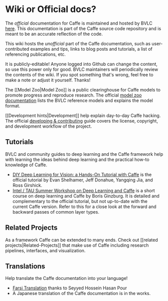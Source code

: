 # Wiki or Official docs?

The *official* documentation for Caffe is maintained and hosted by BVLC [here](http://caffe.berkeleyvision.org).
This documentation is part of the Caffe source code repository and is meant to be an accurate reflection of the code.

This wiki hosts the *unofficial* part of the Caffe documentation, such as user-contributed examples and tips, links to blog posts and tutorials, a list of referencing publications, etc.

It is publicly-editable! Anyone logged into Github can change the content, so use this power only for good.
BVLC maintainers will periodically review the contents of the wiki. If you spot something that's wrong, feel free to make a note or adjust it yourself. Thanks!

The [[Model Zoo|Model Zoo]] is a public clearinghouse for Caffe models to promote progress and reproduce research. The official [model zoo documentation](http://caffe.berkeleyvision.org/model_zoo.html) lists the BVLC reference models and explains the model format.

[[Development hints|Development]] help explain day-to-day Caffe hacking. The official [developing & contributing](http://caffe.berkeleyvision.org/development.html) guide covers the license, copyright, and development workflow of the project.

## Tutorials

BVLC and community guides to deep learning and the Caffe framework help with learning the ideas behind deep learning and the practical how-to knowledge of Caffe.

- [DIY Deep Learning for Vision: a Hands-On Tutorial with Caffe](https://docs.google.com/presentation/d/1UeKXVgRvvxg9OUdh_UiC5G71UMscNPlvArsWER41PsU/edit#slide=id.p) is the official tutorial by Evan Shelhamer, Jeff Donahue, Yangqing Jia, and Ross Girshick.
- [Intel / TAU Summer Workshop on Deep Learning and Caffe](http://courses.cs.tau.ac.il/Caffe_workshop/Bootcamp/) is a short course on deep learning and Caffe by Boris Ginzburg. It is detailed and complementary to the official tutorial, but not up-to-date with the current Caffe version. Refer to this for a close look at the forward and backward passes of common layer types.

## Related Projects

As a framework Caffe can be extended to many ends. Check out [[related projects|Related-Projects]] that make use of Caffe including research pipelines, interfaces, and visualization.

## Translations

Help translate the Caffe documentation into your language!

- [Farsi Translation](http://deeplearning.ir/%D8%A2%D9%85%D9%88%D8%B2%D8%B4-caffe-%D8%A8%D8%AE%D8%B4-%D8%A7%D9%88%D9%84/) thanks to Seyyed Hossein Hasan Pour
- A Japanese translation of the Caffe documentation is in the works.
